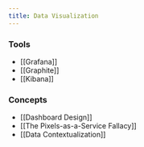 ```yaml
---
title: Data Visualization
---
```

### Tools
- [[Grafana]]
- [[Graphite]]
- [[Kibana]]

### Concepts
- [[Dashboard Design]]
- [[The Pixels-as-a-Service Fallacy]]
- [[Data Contextualization]]